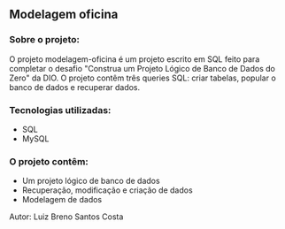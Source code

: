 ## Modelagem oficina
### Sobre o projeto:
O projeto modelagem-oficina é um projeto escrito em SQL feito para completar o desafio "Construa um Projeto Lógico de Banco de Dados do Zero" da DIO.
O projeto contêm três queries SQL: criar tabelas, popular o banco de dados e recuperar dados.

### Tecnologias utilizadas:
* SQL
* MySQL

### O projeto contêm:
* Um projeto lógico de banco de dados
* Recuperação, modificação e criação de dados
* Modelagem de dados

Autor: Luiz Breno Santos Costa
